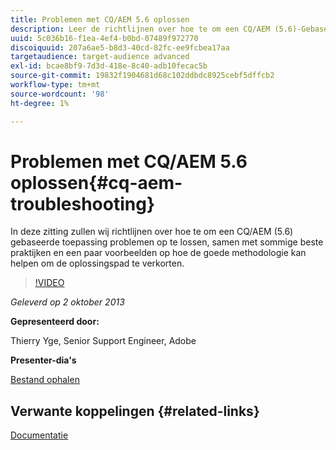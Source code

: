 ```yaml
---
title: Problemen met CQ/AEM 5.6 oplossen
description: Leer de richtlijnen over hoe te om een CQ/AEM (5.6)-Gebaseerde toepassing problemen op te lossen, samen met sommige beste praktijken en een paar voorbeelden op hoe de goede methodologie kan helpen de oplossingspad verkorten.
uuid: 5c036b16-f1ea-4ef4-b0bd-07489f972770
discoiquuid: 207a6ae5-b8d3-40cd-82fc-ee9fcbea17aa
targetaudience: target-audience advanced
exl-id: bcae8bf9-7d3d-418e-8c40-adb10fecac5b
source-git-commit: 19832f1904681d68c102ddbdc8925cebf5dffcb2
workflow-type: tm+mt
source-wordcount: '98'
ht-degree: 1%

---
```


# Problemen met CQ/AEM 5.6 oplossen{#cq-aem-troubleshooting}

In deze zitting zullen wij richtlijnen over hoe te om een CQ/AEM (5.6) gebaseerde toepassing problemen op te lossen, samen met sommige beste praktijken en een paar voorbeelden op hoe de goede methodologie kan helpen om de oplossingspad te verkorten.

>[!VIDEO](https://video.tv.adobe.com/v/19571/?quality=9)

*Geleverd op 2 oktober 2013*

**Gepresenteerd door:**

Thierry Yge, Senior Support Engineer, Adobe

**Presenter-dia&#39;s**

[Bestand ophalen](assets/gems-cq-troubleshoot-ppt-2.pdf)

## Verwante koppelingen {#related-links}

[Documentatie](http://docs.adobe.com/docs/en/cq/current/howto/troubleshoot.html)
